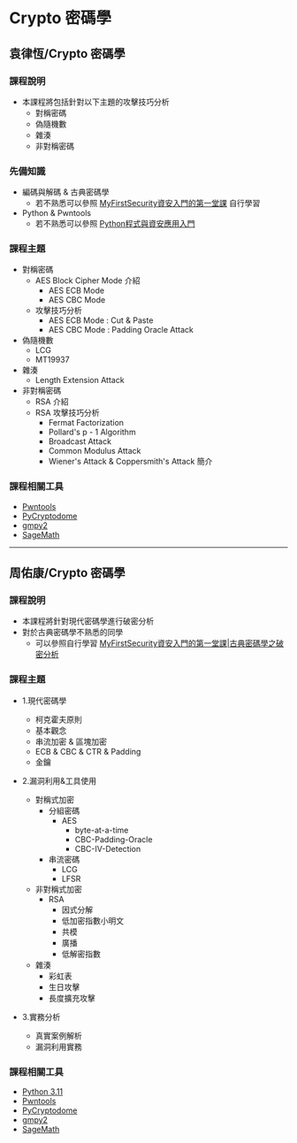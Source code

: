 # Crypto 密碼學

## 袁律恆/Crypto 密碼學
### 課程說明
- 本課程將包括針對以下主題的攻擊技巧分析
  - 對稱密碼
  - 偽隨機數
  - 雜湊
  - 非對稱密碼

### 先備知識
- 編碼與解碼 & 古典密碼學
  - 若不熟悉可以參照 [MyFirstSecurity資安入門的第一堂課](https://github.com/MyFirstSecurity2020/20230301) 自行學習
- Python & Pwntools
  - 若不熟悉可以參照 [Python程式與資安應用入門](https://github.com/MyFirstSecurity2020/SF2023A3)

### 課程主題
- 對稱密碼
  - AES Block Cipher Mode 介紹
    - AES ECB Mode
    - AES CBC Mode
  - 攻擊技巧分析
    - AES ECB Mode : Cut & Paste
    - AES CBC Mode : Padding Oracle Attack
- 偽隨機數
  - LCG
  - MT19937
- 雜湊
  - Length Extension Attack
- 非對稱密碼
  - RSA 介紹
  - RSA 攻擊技巧分析
    - Fermat Factorization
    - Pollard's p - 1 Algorithm
    - Broadcast Attack
    - Common Modulus Attack
    - Wiener's Attack & Coppersmith's Attack 簡介

### 課程相關工具
- [Pwntools](http://docs.pwntools.com/en/stable/)
- [PyCryptodome](https://pycryptodome.readthedocs.io/en/latest/)
- [gmpy2](https://gmpy2.readthedocs.io/en/latest/)
- [SageMath](https://doc.sagemath.org/html/en/)

---

## 周佑康/Crypto 密碼學
### 課程說明
- 本課程將針對現代密碼學進行破密分析
- 對於古典密碼學不熟悉的同學
  - 可以參照自行學習 [MyFirstSecurity資安入門的第一堂課|古典密碼學之破密分析](https://github.com/MyFirstSecurity2020/20230301)

### 課程主題
- 1.現代密碼學
    - 柯克霍夫原則
    - 基本觀念
    - 串流加密 & 區塊加密
    - ECB & CBC & CTR & Padding
    - 金鑰
      
- 2.漏洞利用&工具使用
    - 對稱式加密
        - 分組密碼     
            - AES
                - byte-at-a-time
                - CBC-Padding-Oracle
                - CBC-IV-Detection
        - 串流密碼
            - LCG
            - LFSR
    - 非對稱式加密
        - RSA
            - 因式分解
            - 低加密指數小明文
            - 共模
            - 廣播
            - 低解密指數   
    - 雜湊
        - 彩虹表
        - 生日攻擊
        - 長度擴充攻擊
- 3.實務分析
    - 真實案例解析
    - 漏洞利用實務    


### 課程相關工具
- [Python 3.11](https://www.python.org/downloads/release/python-3111/)
- [Pwntools](http://docs.pwntools.com/en/stable/)
- [PyCryptodome](https://pycryptodome.readthedocs.io/en/latest/)
- [gmpy2](https://gmpy2.readthedocs.io/en/latest/)
- [SageMath](https://doc.sagemath.org/html/en/)

